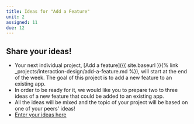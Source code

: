 ```yaml
---
title: Ideas for "Add a Feature"
unit: 2
assigned: 11
due: 12
---
```



Share your ideas!
-----------------

- Your next individual project, [Add a feature]({{ site.baseurl }}{% link _projects/interaction-design/add-a-feature.md %}), will start at the end of the week. The goal of this project is to add a new feature to an existing app.
- In order to be ready for it, we would like you to prepare two to three ideas of a new feature that could be added to an existing app.
- All the ideas will be mixed and the topic of your project will be based on one of your peers' ideas!
- [Enter your ideas here](https://docs.google.com/spreadsheets/d/1_lzHJ1y5FnenkjjDmfxgNRxTimH9AtnXta-Rav9pSF0/edit#gid=0)
